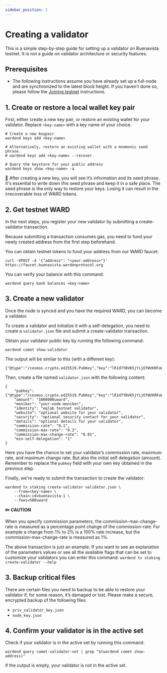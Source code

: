 ```yaml
---
sidebar_position: 2
---
```

 
# Creating a validator

This is a simple step-by-step guide for setting up a validator on Buenavista testnet. It is not a guide on validator architecture or security features.

## Prerequisites

- The following instructions assume you have already set up a full-node and are
  synchronized to the latest block height. If you haven’t done so, please
  follow the [Joining testnet](./joining-buenavista.md) instructions.

## 1. Create or restore a local wallet key pair

First, either create a new key pair, or restore an existing wallet for your
validator. Replace `<key-name>` with a key name of your choice.

```
# Create a new keypair
wardend keys add <key-name>

# Alternatively, restore an existing wallet with a mnemonic seed phrase.
# wardend keys add <key-name> --recover.

# Query the keystore for your public address
wardend keys show <key-name> -a
```

📒 After creating a new key, you will see it’s information and its seed phrase.
It's essential to write down this seed phrase and keep it in a safe place. The
seed phrase is the only way to restore your keys. Losing it can result in the
irrecoverable loss of WARD tokens.

## 2. Get testnet WARD

In the next steps, you register your new validator by submitting a
create-validator transaction.

Because submitting a transaction consumes gas, you need to fund your newly
created address from the first step beforehand.

You can obtain testnet tokens to fund your address from our WARD faucet:

```
curl -XPOST -d '{"address": "<your-address>"}' https://faucet.buenavista.wardenprotocol.org
```

You can verify your balance with this command:

```
wardend query bank balances <key-name>
```

## 3. Create a new validator

Once the node is synced and you have the required WARD, you can become a validator.

To create a validator and initialize it with a self-delegation, you need to
create a `validator.json` file and submit a create-validator transaction.

Obtain your validator public key by running the following command:

```
wardend comet show-validator
```

The output will be similar to this (with a different key):

```
{"@type":"/cosmos.crypto.ed25519.PubKey","key":"lR1d7YBVK5jYijOfWVKRFoWCsS4dg3kagT7LB9GnG8I="}
```

Then, create a file named `validator.json` with the following content:
```
{    
    "pubkey": {"@type":"/cosmos.crypto.ed25519.PubKey","key":"lR1d7YBVK5jYijOfWVKRFoWCsS4dg3kagT7LB9GnG8I="},
    "amount": "1000000uward",
    "moniker": "your-node-moniker",
    "identity": "eqlab testnet validator",
    "website": "optional website for your validator",
    "security": "optional security contact for your validator",
    "details": "optional details for your validator",
    "commission-rate": "0.1",
    "commission-max-rate": "0.2",
    "commission-max-change-rate": "0.01",
    "min-self-delegation": "1"
}
```

Here you have the chance to set your validator’s commission rate, maximum rate,
and maximum change rate. But also the initial self delegation (amount).
Remember to replace the `pubkey` field with your own key obtained in the
previous step.

Finally, we're ready to submit the transaction to create the validator:

```
wardend tx staking create-validator validator.json \
    --from=<key-name> \
    --chain-id=buenavista-1 \
    --fees=500uward
```

**✏️ CAUTION**

When you specify commission parameters, the commission-max-change-rate is
measured as a percentage point change of the commission-rate. For example a
change from 1% to 2% is a 100% rate increase, but the
commission-max-change-rate is measured as 1%.

The above transaction is just an example. If you want to see an explanation of
the parameters values or see all the available flags that can be set to
customize your validators you can enter this command: `wardend tx staking
create-validator --help`


## 3. Backup critical files

There are certain files you need to backup to be able to restore your validator
if, for some reason, it’s damaged or lost. Please make a secure, encrypted
backup of the following files:

- `priv_validator_key.json`
- `node_key.json`


## 4. Confirm your validator is in the active set

Check if your validator is in the active set by running this command:

```
wardend query comet-validator-set | grep "$(wardend comet show-address)"
```

If the output is empty, your validator is not in the active set.
